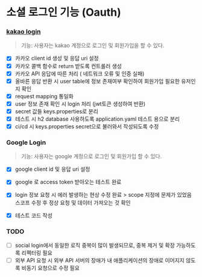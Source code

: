 # 소셜 로그인 기능 (Oauth)

### [kakao login](https://github.com/subwate/subwate-back/pull/6)
> 기능: 사용자는 kakao 계정으로 로그인 및 회원가입을 할 수 있다.
* [x] 카카오 client id 생성 및 응답 uri 설정
* [x] 카카오 콜백 함수로 return 받도록 컨트롤러 생성
* [x] 카카오 API 응답에 따른 처리 ( 네트워크 오류 및 인증 실패)
* [x] 올바른 응답 반환 시 user table에 정보 존재여부 확인하여 회원가입 필요한 유저인지 확인
* [x] request mapping 통일화
* [x] user 정보 존재 확인 시 login 처리 (jwt토큰 생성하여 반환) 
* [x] secret 값들 keys.properties로 분리
* [x] 테스트 시 h2 database 사용하도록 application.yaml 테스트 용으로 분리
* [x] ci/cd 시 keys.properties secret으로 불러와서 작성되도록 수정

### Google Login 
> 기능: 사용자는 google 계정으로 로그인 및 회원가입 할 수 있다.
* [x] google client id 및 응답 uri 설정
* [x] google 로 access token 받아오는 테스트 완료
* [x] login 정보 요청 시 에러 발생하는 현상 수정 완료
      > scope 지정에 문제가 있었음 스코프 수정 후 정상 요청 및 데이터 가져오는 것 확인
* [x] 테스트 코드 작성 


### TODO
* [ ] social login에서 동일한 로직 중복이 많이 발생되므로, 중복 제거 및 확장 가능하도록 리펙터링 필요
* [ ] 외부 API 요청 시 외부 API 서버의 장애가 내 애플리케이션의 장애로 이어지지 않도록 비동기 요청으로 수정 필요
